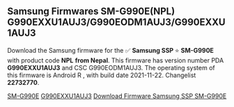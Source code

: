<h2>Samsung Firmwares SM-G990E(NPL) G990EXXU1AUJ3/G990EODM1AUJ3/G990EXXU1AUJ3</h2>
Download the Samsung firmware for the ✅ <strong>Samsung SSP </strong> ⭐ <strong>SM-G990E</strong> with product code <strong>NPL</strong> <strong> from Nepal</strong>. This firmware has version number PDA <strong>G990EXXU1AUJ3</strong> and CSC G990EODM1AUJ3. The operating system of this firmware is Android R , with build date 2021-11-22. Changelist <strong>22732770</strong>.


[SM-G990E](https://samfirm.shop/samsung/model/SM-G990E)
[G990EXXU1AUJ3](https://samfirm.shop/samsung/pda/G990EXXU1AUJ3)
[Download Firmware Samsung SSP SM-G990E](https://samfirm.shop/samsung/firmware/480474)
